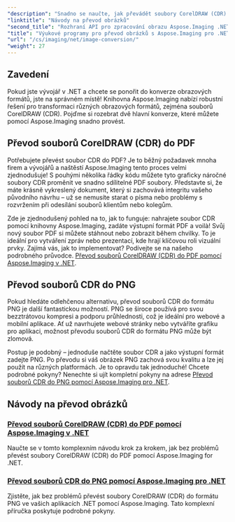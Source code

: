 ```yaml
---
"description": "Snadno se naučte, jak převádět soubory CorelDRAW (CDR) do PDF a PNG s komplexními tutoriály Aspose.Imaging, které jsou přizpůsobeny vývojářům .NET."
"linktitle": "Návody na převod obrázků"
"second_title": "Rozhraní API pro zpracování obrazu Aspose.Imaging .NET"
"title": "Výukové programy pro převod obrázků s Aspose.Imaging pro .NET"
"url": "/cs/imaging/net/image-conversion/"
"weight": 27
---
```


## Zavedení

Pokud jste vývojář v .NET a chcete se ponořit do konverze obrazových formátů, jste na správném místě! Knihovna Aspose.Imaging nabízí robustní řešení pro transformaci různých obrazových formátů, zejména souborů CorelDRAW (CDR). Pojďme si rozebrat dvě hlavní konverze, které můžete pomocí Aspose.Imaging snadno provést.

## Převod souborů CorelDRAW (CDR) do PDF

Potřebujete převést soubor CDR do PDF? Je to běžný požadavek mnoha firem a vývojářů a naštěstí Aspose.Imaging tento proces velmi zjednodušuje! S pouhými několika řádky kódu můžete tyto graficky náročné soubory CDR proměnit ve snadno sdílitelné PDF soubory. Představte si, že máte krásně vykreslený dokument, který si zachovává integritu vašeho původního návrhu – už se nemusíte starat o písma nebo problémy s rozvržením při odesílání souborů klientům nebo kolegům. 

Zde je zjednodušený pohled na to, jak to funguje: nahrajete soubor CDR pomocí knihovny Aspose.Imaging, zadáte výstupní formát PDF a voilà! Svůj nový soubor PDF si můžete stáhnout nebo zobrazit během chvilky. To je ideální pro vytváření zpráv nebo prezentací, kde hrají klíčovou roli vizuální prvky. Zajímá vás, jak to implementovat? Podívejte se na našeho podrobného průvodce. [Převod souborů CorelDRAW (CDR) do PDF pomocí Aspose.Imaging v .NET](./convert-cdr-files-to-pdf/).

## Převod souborů CDR do PNG

Pokud hledáte odlehčenou alternativu, převod souborů CDR do formátu PNG je další fantastickou možností. PNG se široce používá pro svou bezztrátovou kompresi a podporu průhlednosti, což je ideální pro webové a mobilní aplikace. Ať už navrhujete webové stránky nebo vytváříte grafiku pro aplikaci, možnost převodu souborů CDR do formátu PNG může být zlomová.

Postup je podobný – jednoduše načtěte soubor CDR a jako výstupní formát zadejte PNG. Po převodu si váš obrázek PNG zachová svou kvalitu a lze jej použít na různých platformách. Je to opravdu tak jednoduché! Chcete podrobné pokyny? Nenechte si ujít kompletní pokyny na adrese [Převod souborů CDR do PNG pomocí Aspose.Imaging pro .NET](./convert-cdr-files-to-png/).

## Návody na převod obrázků
### [Převod souborů CorelDRAW (CDR) do PDF pomocí Aspose.Imaging v .NET](./convert-cdr-files-to-pdf/)
Naučte se v tomto komplexním návodu krok za krokem, jak bez problémů převést soubory CorelDRAW (CDR) do PDF pomocí Aspose.Imaging for .NET.
### [Převod souborů CDR do PNG pomocí Aspose.Imaging pro .NET](./convert-cdr-files-to-png/)
Zjistěte, jak bez problémů převést soubory CorelDRAW (CDR) do formátu PNG ve vašich aplikacích .NET pomocí Aspose.Imaging. Tato komplexní příručka poskytuje podrobné pokyny.